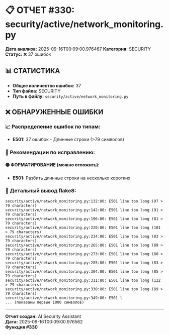 # 📋 ОТЧЕТ #330: security/active/network_monitoring.py

**Дата анализа:** 2025-09-16T00:09:00.976467
**Категория:** SECURITY
**Статус:** ❌ 37 ошибок

## 📊 СТАТИСТИКА

- **Общее количество ошибок:** 37
- **Тип файла:** SECURITY
- **Путь к файлу:** `security/active/network_monitoring.py`

## ❌ ОБНАРУЖЕННЫЕ ОШИБКИ

### 📈 Распределение ошибок по типам:

- **E501:** 37 ошибок - Длинные строки (>79 символов)

### 🎯 Рекомендации по исправлению:

#### 🟢 ФОРМАТИРОВАНИЕ (можно отложить):
- **E501:** Разбить длинные строки на несколько коротких

### 📝 Детальный вывод flake8:

```
security/active/network_monitoring.py:132:80: E501 line too long (97 > 79 characters)
security/active/network_monitoring.py:142:80: E501 line too long (91 > 79 characters)
security/active/network_monitoring.py:196:80: E501 line too long (81 > 79 characters)
security/active/network_monitoring.py:220:80: E501 line too long (101 > 79 characters)
security/active/network_monitoring.py:234:80: E501 line too long (83 > 79 characters)
security/active/network_monitoring.py:265:80: E501 line too long (89 > 79 characters)
security/active/network_monitoring.py:273:80: E501 line too long (80 > 79 characters)
security/active/network_monitoring.py:285:80: E501 line too long (83 > 79 characters)
security/active/network_monitoring.py:304:80: E501 line too long (85 > 79 characters)
security/active/network_monitoring.py:311:80: E501 line too long (122 > 79 characters)
security/active/network_monitoring.py:330:80: E501 line too long (89 > 79 characters)
security/active/network_monitoring.py:349:80: E501 l
... (показаны первые 1000 символов)
```

---
**Отчет создан:** AI Security Assistant  
**Дата:** 2025-09-16T00:09:00.976562  
**Функция #330**

